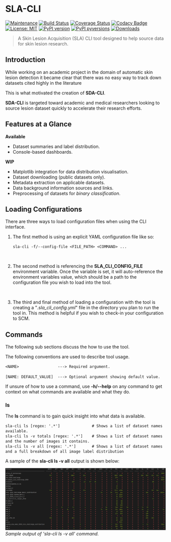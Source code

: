 # SLA-CLI

[![Maintenance](https://img.shields.io/badge/Maintained%3F-yes-green.svg)](https://gitHub.com/DavidWalshe93/SLA-CLI/graphs/commit-activity)
[![Build Status](https://travis-ci.com/DavidWalshe93/SLA-CLI.svg?branch=main)](https://travis-ci.com/DavidWalshe93/SLA-CLI)
[![Coverage Status](https://coveralls.io/repos/github/DavidWalshe93/SLA-CLI/badge.svg)](https://coveralls.io/github/DavidWalshe93/SLA-CLI)
[![Codacy Badge](https://api.codacy.com/project/badge/Grade/b30557dbc38741c6b3e42f8cf9f91870)](https://app.codacy.com/gh/DavidWalshe93/SLA-CLI?utm_source=github.com&utm_medium=referral&utm_content=DavidWalshe93/SLA-CLI&utm_campaign=Badge_Grade_Settings)
[![License: MIT](https://img.shields.io/badge/License-MIT-green.svg)](https://opensource.org/licenses/MIT)
[![PyPI version](https://img.shields.io/pypi/v/sla-cli.svg)](https://pypi.python.org/pypi/sla-cli/)
[![PyPI pyversions](https://img.shields.io/pypi/pyversions/sla-cli.svg)](https://pypi.python.org/pypi/sla-cli/)
[![Downloads](https://pepy.tech/badge/sla-cli)](https://pepy.tech/project/sla-cli)

> A Skin Lesion Acquisition (SLA) CLI tool designed to help source data for skin lesion research.

## Introduction

While working on an academic project in the domain of automatic skin lesion detection it became clear that there was no
easy way to track down datasets cited highly in the literature

This is what motivated the creation of **SDA-CLI**.

**SDA-CLI** is targeted toward academic and medical researchers looking to source lesion dataset quickly to accelerate
their research efforts.

## Features at a Glance

**Available**

-  Dataset summaries and label distribution.
-  Console-based dashboards.

**WIP**

-  Matplotlib integration for data distribution visualisation.
-  Dataset downloading (public datasets only).
-  Metadata extraction on applicable datasets.
-  Data background information sources and links.
-  Preprocessing of datasets for *binary classification*.

## Loading Configurations

There are three ways to load configuration files when using the CLI interface.

1) The first method is using an explicit YAML configuration file like so:

    ```shell
    sla-cli -f/--config-file <FILE_PATH> <COMMAND> ...
    ```

<br>

2) The second method is referencing the **SLA_CLI_CONFIG_FILE** environment variable. Once the variable is set, it will
   auto-reference the environment variables value, which should be a path to the configuration file you wish to load
   into the tool.

<br>

3) The third and final method of loading a configuration with the tool is creating a "*.sla_cli_config.yml*" file in the
   directory you plan to run the tool in. This method is helpful if you wish to check-in your configuration to SCM.

## Commands

The following sub sections discuss the how to use the tool.

The following conventions are used to describe tool usage.

```shell
<NAME>                 ---> Required argument.

[NAME: DEFAULT_VALUE]  ---> Optional argument showing default value. 
```

If unsure of how to use a command, use **-h/--help** on any command to get context on what commands are available and
what they do.

### ls

The **ls** command is to gain quick insight into what data is available.

```shell
sla-cli ls [regex: '.*']              # Shows a list of dataset names available.
sla-cli ls -v totals [regex: '.*']    # Shows a list of dataset names and the number of images it contains.
sla-cli ls -v all [regex: '.*']       # Shows a list of dataset names and a full breakdown of all image label distribution
```

A sample of the **sla-cli ls -v all** output is shown below:

![img.png](docs/img.png)
*Sample output of 'sla-cli ls -v all' command.*